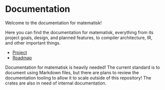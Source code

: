 # Documentation

Welcome to the documentation for matematisk!

Here you can find the documentation for matematisk, everything from its project goals, design, and planned features, to compiler architecture, IR, and other important things.

- [Project](Project.md)
- [Roadmap](Roadmap.md)

Documentation for matematisk is heavily needed! The current standard is to document using Markdown files, but there are plans to review the documentation tooling to allow it to scale outside of this repository! The crates are also in need of internal documentation.
